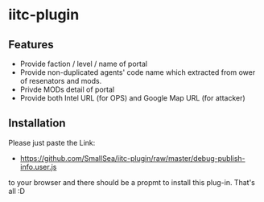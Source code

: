 # iitc-plugin

## Features
- Provide faction / level / name of portal
- Provide non-duplicated agents' code name which extracted from ower of resenators and mods.
- Privde MODs detail of portal
- Provide both Intel URL (for OPS) and Google Map URL (for attacker)

## Installation
Please just paste the Link: 

- https://github.com/SmallSea/iitc-plugin/raw/master/debug-publish-info.user.js

to your browser and there should be a propmt to install this plug-in. That's all :D
